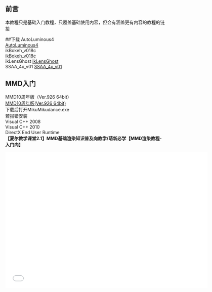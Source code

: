 ## 前言
本教程只是基础入门教程，只覆盖基础使用内容，但会有涵盖更有内容的教程的链接

##下载
AutoLuminous4  
[AutoLuminous4](/img/AutoLuminous4.zip)  
ikBokeh_v018c  
[ikBokeh_v018c](/img/ikBokeh_v018c.zip)  
ikLensGhost
[ikLensGhost](/img/ikLensGhost.zip)  
SSAA_4x_v01
[SSAA_4x_v01](/img/SSAA_4x_v01.zip)  

## MMD入门
MMD10周年版（Ver.926 64bit）    
[MMD10周年版(Ver.926 64bit)](/img/MikuMikuDance+10th+Anniversary+Version+CHS.zip)  
下载后打开MikuMikudance.exe  
若报错安装  
Visual C++ 2008  
Visual C++ 2010  
DirectX End User Runtime  
**【夏尔教学课堂2.1】MMD基础渲染知识普及向教学/萌新必学【MMD渲染教程-入门向】**  
<iframe id="b" class="b video_pc" src="//player.bilibili.com/player.html?cid=30923114&aid=18959582&page=1" frameborder="0" width="640" height="430" allowfullscreen></iframe><br><br><br><br>
